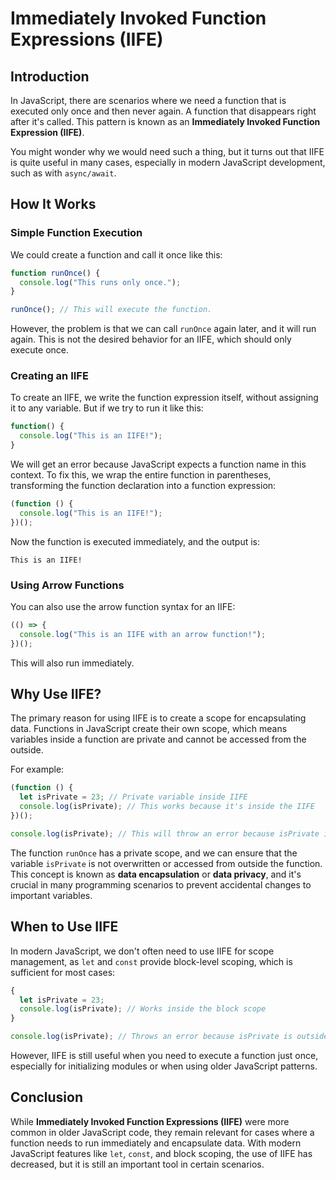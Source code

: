# Immediately Invoked Function Expressions (IIFE)

## Introduction

In JavaScript, there are scenarios where we need a function that is executed only once and then never again. A function that disappears right after it's called. This pattern is known as an **Immediately Invoked Function Expression (IIFE)**.

You might wonder why we would need such a thing, but it turns out that IIFE is quite useful in many cases, especially in modern JavaScript development, such as with `async/await`.

## How It Works

### Simple Function Execution

We could create a function and call it once like this:

```javascript
function runOnce() {
  console.log("This runs only once.");
}

runOnce(); // This will execute the function.
```

However, the problem is that we can call `runOnce` again later, and it will run again. This is not the desired behavior for an IIFE, which should only execute once.

### Creating an IIFE

To create an IIFE, we write the function expression itself, without assigning it to any variable. But if we try to run it like this:

```javascript
function() {
  console.log("This is an IIFE!");
}
```

We will get an error because JavaScript expects a function name in this context. To fix this, we wrap the entire function in parentheses, transforming the function declaration into a function expression:

```javascript
(function () {
  console.log("This is an IIFE!");
})();
```

Now the function is executed immediately, and the output is:

```
This is an IIFE!
```

### Using Arrow Functions

You can also use the arrow function syntax for an IIFE:

```javascript
(() => {
  console.log("This is an IIFE with an arrow function!");
})();
```

This will also run immediately.

## Why Use IIFE?

The primary reason for using IIFE is to create a scope for encapsulating data. Functions in JavaScript create their own scope, which means variables inside a function are private and cannot be accessed from the outside.

For example:

```javascript
(function () {
  let isPrivate = 23; // Private variable inside IIFE
  console.log(isPrivate); // This works because it's inside the IIFE
})();

console.log(isPrivate); // This will throw an error because isPrivate is not accessible outside the IIFE
```

The function `runOnce` has a private scope, and we can ensure that the variable `isPrivate` is not overwritten or accessed from outside the function. This concept is known as **data encapsulation** or **data privacy**, and it's crucial in many programming scenarios to prevent accidental changes to important variables.

## When to Use IIFE

In modern JavaScript, we don't often need to use IIFE for scope management, as `let` and `const` provide block-level scoping, which is sufficient for most cases:

```javascript
{
  let isPrivate = 23;
  console.log(isPrivate); // Works inside the block scope
}

console.log(isPrivate); // Throws an error because isPrivate is outside the scope
```

However, IIFE is still useful when you need to execute a function just once, especially for initializing modules or when using older JavaScript patterns.

## Conclusion

While **Immediately Invoked Function Expressions (IIFE)** were more common in older JavaScript code, they remain relevant for cases where a function needs to run immediately and encapsulate data. With modern JavaScript features like `let`, `const`, and block scoping, the use of IIFE has decreased, but it is still an important tool in certain scenarios.
